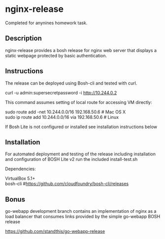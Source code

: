# nginx-release 

Completed for anynines homework task.

## Description

nginx-release provides a bosh release for nginx web server that displays a 
static webpage protected by basic authentication. 

## Instructions

The release can be deployed using Bosh-cli and tested with curl.

curl -u admin:supersecretpassword -i http://10.244.0.2

This command assumes setting of local route for accessing VM directly:

sudo route add -net 10.244.0.0/16     192.168.50.6 # Mac OS X  
sudo ip route add   10.244.0.0/16 via 192.168.50.6 # Linux 

If Bosh Lite is not configured or installed see installation instructions below

## Installation

For automated deployment and testing of the release including installation and 
configuration of BOSH Lite v2 run the included install-test.sh

Dependencies:

VirtualBox 5.1+    
bosh-cli #https://github.com/cloudfoundry/bosh-cli/releases

## Bonus 

go-webapp development branch contains an implementation of nginx as a load
balancer that consumes links provided by the simple go-webapp BOSH release

https://github.com/standthis/go-webapp-release

 


